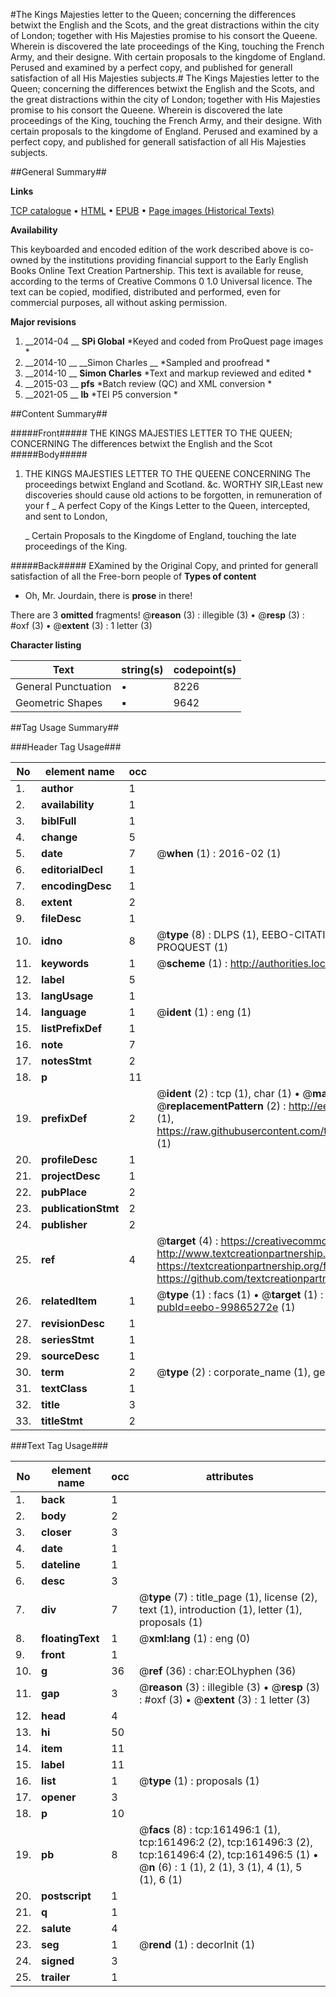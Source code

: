 #The Kings Majesties letter to the Queen; concerning the differences betwixt the English and the Scots, and the great distractions within the city of London; together with His Majesties promise to his consort the Queene. Wherein is discovered the late proceedings of the King, touching the French Army, and their designe. With certain proposals to the kingdome of England. Perused and examined by a perfect copy, and published for generall satisfaction of all His Majesties subjects.#
The Kings Majesties letter to the Queen; concerning the differences betwixt the English and the Scots, and the great distractions within the city of London; together with His Majesties promise to his consort the Queene. Wherein is discovered the late proceedings of the King, touching the French Army, and their designe. With certain proposals to the kingdome of England. Perused and examined by a perfect copy, and published for generall satisfaction of all His Majesties subjects.

##General Summary##

**Links**

[TCP catalogue](http://www.ota.ox.ac.uk/tcp/)  • 
[HTML](http://tei.it.ox.ac.uk/tcp/Texts-HTML/free/A78/A78870.html)  • 
[EPUB](http://tei.it.ox.ac.uk/tcp/Texts-EPUB/free/A78/A78870.epub) • 
[Page images (Historical Texts)](https://historicaltexts.jisc.ac.uk/eebo-99865272e)

**Availability**

This keyboarded and encoded edition of the work described above is co-owned by the
    institutions providing financial support to the Early English Books Online Text Creation
    Partnership. This text is available for reuse, according to the terms of  Creative Commons 0 1.0 Universal
    licence. The text can be copied, modified, distributed and performed, even for commercial
    purposes, all without asking permission.

**Major revisions**

1. __2014-04 __ __SPi Global__ *Keyed and coded from ProQuest page images *
1. __2014-10 __ __Simon Charles __ *Sampled and proofread *
1. __2014-10 __ __Simon Charles__ *Text and markup reviewed and edited *
1. __2015-03 __ __pfs__ *Batch review (QC) and XML conversion *
1. __2021-05 __ __lb__ *TEI P5 conversion *

##Content Summary##

#####Front#####
THE KINGS MAJESTIES LETTER TO THE QUEEN; CONCERNING The differences betwixt the English and the Scot
#####Body#####

1. THE KINGS MAJESTIES LETTER TO THE QUEENE CONCERNING The proceedings betwixt England and Scotland. &c.
WORTHY SIR,LEast new discoveries should cause old actions to be forgotten, in remuneration of your f
    _ A perfect Copy of the Kings Letter to the Queen, intercepted, and sent to London,

    _ Certain Proposals to the Kingdome of England, touching the late proceedings of the King.

#####Back#####
EXamined by the Original Copy, and printed for generall satisfaction of all the Free-born people of 
**Types of content**

  * Oh, Mr. Jourdain, there is **prose** in there!

There are 3 **omitted** fragments! 
 @__reason__ (3) : illegible (3)  •  @__resp__ (3) : #oxf (3)  •  @__extent__ (3) : 1 letter (3)

**Character listing**


|Text|string(s)|codepoint(s)|
|---|---|---|
|General Punctuation|•|8226|
|Geometric Shapes|▪|9642|

##Tag Usage Summary##

###Header Tag Usage###

|No|element name|occ|attributes|
|---|---|---|---|
|1.|__author__|1||
|2.|__availability__|1||
|3.|__biblFull__|1||
|4.|__change__|5||
|5.|__date__|7| @__when__ (1) : 2016-02 (1)|
|6.|__editorialDecl__|1||
|7.|__encodingDesc__|1||
|8.|__extent__|2||
|9.|__fileDesc__|1||
|10.|__idno__|8| @__type__ (8) : DLPS (1), EEBO-CITATION (1), VID (1), EEBO-PROQUEST (1), STC (3), PROQUEST (1)|
|11.|__keywords__|1| @__scheme__ (1) : http://authorities.loc.gov/ (1)|
|12.|__label__|5||
|13.|__langUsage__|1||
|14.|__language__|1| @__ident__ (1) : eng (1)|
|15.|__listPrefixDef__|1||
|16.|__note__|7||
|17.|__notesStmt__|2||
|18.|__p__|11||
|19.|__prefixDef__|2| @__ident__ (2) : tcp (1), char (1)  •  @__matchPattern__ (2) : ([0-9\-]+):([0-9IVX]+) (1), (.+) (1)  •  @__replacementPattern__ (2) : http://eebo.chadwyck.com/downloadtiff?vid=$1&page=$2 (1), https://raw.githubusercontent.com/textcreationpartnership/Texts/master/tcpchars.xml#$1 (1)|
|20.|__profileDesc__|1||
|21.|__projectDesc__|1||
|22.|__pubPlace__|2||
|23.|__publicationStmt__|2||
|24.|__publisher__|2||
|25.|__ref__|4| @__target__ (4) : https://creativecommons.org/publicdomain/zero/1.0/ (1), http://www.textcreationpartnership.org/docs/. (1), https://textcreationpartnership.org/faq/#faq05 (1), https://github.com/textcreationpartnership (1)|
|26.|__relatedItem__|1| @__type__ (1) : facs (1)  •  @__target__ (1) : https://data.historicaltexts.jisc.ac.uk/view?pubId=eebo-99865272e (1)|
|27.|__revisionDesc__|1||
|28.|__seriesStmt__|1||
|29.|__sourceDesc__|1||
|30.|__term__|2| @__type__ (2) : corporate_name (1), geographic_name (1)|
|31.|__textClass__|1||
|32.|__title__|3||
|33.|__titleStmt__|2||


###Text Tag Usage###

|No|element name|occ|attributes|
|---|---|---|---|
|1.|__back__|1||
|2.|__body__|2||
|3.|__closer__|3||
|4.|__date__|1||
|5.|__dateline__|1||
|6.|__desc__|3||
|7.|__div__|7| @__type__ (7) : title_page (1), license (2), text (1), introduction (1), letter (1), proposals (1)|
|8.|__floatingText__|1| @__xml:lang__ (1) : eng (0)|
|9.|__front__|1||
|10.|__g__|36| @__ref__ (36) : char:EOLhyphen (36)|
|11.|__gap__|3| @__reason__ (3) : illegible (3)  •  @__resp__ (3) : #oxf (3)  •  @__extent__ (3) : 1 letter (3)|
|12.|__head__|4||
|13.|__hi__|50||
|14.|__item__|11||
|15.|__label__|11||
|16.|__list__|1| @__type__ (1) : proposals (1)|
|17.|__opener__|3||
|18.|__p__|10||
|19.|__pb__|8| @__facs__ (8) : tcp:161496:1 (1), tcp:161496:2 (2), tcp:161496:3 (2), tcp:161496:4 (2), tcp:161496:5 (1)  •  @__n__ (6) : 1 (1), 2 (1), 3 (1), 4 (1), 5 (1), 6 (1)|
|20.|__postscript__|1||
|21.|__q__|1||
|22.|__salute__|4||
|23.|__seg__|1| @__rend__ (1) : decorInit (1)|
|24.|__signed__|3||
|25.|__trailer__|1||
